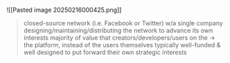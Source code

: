 ![[Pasted image 20250216000425.png]]
>closed-source network (i.e. Facebook or Twitter) w/a single company designing/maintaining/distributing the network to advance its own interests
>majority of value that creators/developers/users on the $\rightarrow$ the platform, instead of the users themselves
>typically well-funded & well designed to put forward their own strategic interests 
